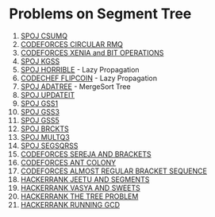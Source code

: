 # Problems on Segment Tree
1. [SPOJ CSUMQ](https://www.spoj.com/problems/CSUMQ/)
2. [CODEFORCES CIRCULAR RMQ](https://codeforces.com/contest/52/problem/C)
3. [CODEFORCES XENIA and BIT OPERATIONS](https://codeforces.com/contest/339/problem/D)
4. [SPOJ KGSS](https://www.spoj.com/problems/KGSS/)
5. [SPOJ HORRIBLE](https://www.spoj.com/problems/HORRIBLE/)  - Lazy Propagation
6. [CODECHEF FLIPCOIN](https://www.codechef.com/problems/FLIPCOIN)  - Lazy Propagation
7. [SPOJ ADATREE](https://www.spoj.com/problems/ADATREE/) - MergeSort Tree
8. [SPOJ UPDATEIT](https://www.spoj.com/problems/UPDATEIT/)
9. [SPOJ GSS1](https://www.spoj.com/problems/GSS1/)
10. [SPOJ GSS3](https://www.spoj.com/problems/GSS3/)
11. [SPOJ GSS5](https://www.spoj.com/problems/GSS5/)
12. [SPOJ BRCKTS](https://www.spoj.com/problems/BRCKTS/)
13. [SPOJ MULTQ3](https://www.spoj.com/problems/MULTQ3/)
14. [SPOJ SEGSQRSS](https://www.spoj.com/problems/SEGSQRSS/)
15. [CODEFORCES SEREJA AND BRACKETS](https://codeforces.com/contest/380/problem/C)
16. [CODEFORCES ANT COLONY](https://codeforces.com/contest/474/problem/F)
17. [CODEFORCES ALMOST REGULAR BRACKET SEQUENCE](https://codeforces.com/contest/1095/problem/E)
18. [HACKERRANK JEETU AND SEGMENTS](https://www.hackerrank.com/contests/tebefinalround/challenges/jeetu-and-segments)
19. [HACKERRANK VASYA AND SWEETS](https://www.hackerrank.com/contests/crack-qualifier/challenges/equation-3)
20. [HACKERRANK THE TREE PROBLEM](https://www.hackerrank.com/contests/thefirst/challenges/the-tree-problem)
21. [HACKERRANK RUNNING GCD](https://www.hackerrank.com/contests/ab-yeh-kar-ke-dikhao-returns/challenges/runninggcd)
